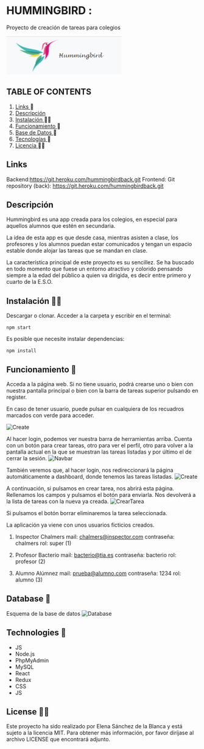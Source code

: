 # HUMMINGBIRD :
Proyecto de creación de tareas para colegios

![Logo](Logorm.PNG)


## TABLE OF CONTENTS
1. [ Links ](#links) :hammer:
2. [ Descripción ](#description) 
3. [ Instalación ](#setup) :technologist:
4. [ Funcionamiento ](#run) :hammer:
5. [ Base de Datos ](#db) :scroll:
6. [ Tecnologías ](#technologies) :space_invader:
7. [ Licencia ](#license) :raising_hand_woman:

<a name="links"></a>

## Links
Backend:https://git.heroku.com/hummingbirdback.git
Frontend: 
Git repository (back): https://git.heroku.com/hummingbirdback.git

<a name="description"></a>

## Descripción 
Hummingbird es una app creada para los colegios, en especial para aquellos alumnos que estén en secundaria. 

La idea de esta app es que desde casa, mientras asisten a clase, los profesores y los alumnos puedan estar comunicados y tengan un espacio estable donde alojar las tareas que se mandan en clase. 

La característica principal de este proyecto es su sencillez. Se ha buscado en todo momento que fuese un entorno atractivo y colorido pensando siempre a la edad del público a quien va dirigida, es decir entre primero y cuarto de la E.S.O. 

<a name="setup"></a>

## Instalación :technologist:
Descargar o clonar. Acceder a la carpeta y escribir en el terminal: 

```
npm start
```

Es posible que necesite instalar dependencias: 

```
npm install
```

<a name="run"></a>

## Funcionamiento :hammer:
Acceda a la página web. Si no tiene usuario, podrá crearse uno o bien con nuestra pantalla principal o bien con la barra de tareas superior pulsando en register.

En caso de tener usuario, puede pulsar en cualquiera de los recuadros marcados con verde para acceder. 

![Create](https://i.ibb.co/m8SFDn4/main.png)


Al hacer login, podemos ver nuestra barra de herramientas arriba. Cuenta con un botón para crear tareas, otro para ver el perfil, otro para volver a la pantalla actual en la que se muestran las tareas listadas y por último el de cerrar la sesión.
![Navbar](https://i.ibb.co/BfxDG5m/barra.png)


También veremos que, al hacer login, nos redireccionará la página automáticamente a dashboard, donde tenemos las tareas listadas.
![Create](https://i.ibb.co/WDqZX4b/dashboard.png)

A continuación, si pulsamos en crear tarea, nos abrirá esta página. Rellenamos los campos y pulsamos el botón para enviarla. Nos devolverá a la lista de tareas con la nueva ya creada.
![CrearTarea](https://i.ibb.co/sPcg79B/creartarea.png)

Si pulsamos el botón borrar eliminaremos la tarea seleccionada.


La aplicación ya viene con unos usuarios ficticios creados.

1. Inspector Chalmers 
    mail: chalmers@inspector.com
    contraseña: chalmers
    rol: super (1)

2. Profesor Bacterio
    mail: bacterio@tia.es
    contraseña: bacterio
    rol: profesor (2)

3. Alumno Alúmnez
    mail: prueba@alumno.com
    contraseña: 1234
    rol: alumno (3)

<a name="db"></a>

## Database :scroll:
Esquema de la base de datos
![Database](https://i.ibb.co/W3jyLcP/DBdiagram.png)


<a name="technologies"></a>

## Technologies :space_invader:
- JS
- Node.js
- PhpMyAdmin
- MySQL
- React
- Redux
- CSS
- JS


<a name="license"></a>

## License :raising_hand_woman:
Este proyecto ha sido realizado por Elena Sánchez de la Blanca y está sujeto a la licencia MIT. Para obtener más información, por favor diríjase al archivo LICENSE que encontrará adjunto.
